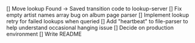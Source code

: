 [] Move lookup Found -> Saved transition code to lookup-server
[] Fix empty artist names array bug on album page parser
[] Implement lookup retry for failed lookups when queried
[] Add "heartbeat" to file-parser to help understand occasional hanging issue
[] Decide on production environment
[] Write README
